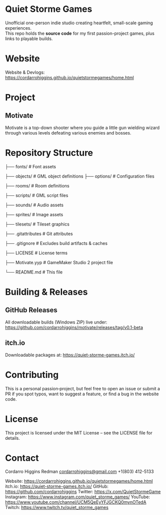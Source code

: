 # Quiet Storme Games
Unofficial one-person indie studio creating heartfelt, small-scale gaming experiences.  
This repo holds the **source code** for my first passion-project games, plus links to playable builds.

# Website
Website & Devlogs: https://cordarrohiggins.github.io/quietstormegames/home.html

# Project

## Motivate
Motivate is a top-down shooter where you guide a little gun wielding wizard through various levels defeating various enemies and bosses.

# Repository Structure
├── fonts/ # Font assets

├── objects/ # GML object definitions
├── options/ # Configuration files

├── rooms/ # Room definitions

├── scripts/ # GML script files

├── sounds/ # Audio assets

├── sprites/ # Image assets

├── tilesets/ # Tileset graphics

├── .gitattributes # Git attributes

├── .gitignore # Excludes build artifacts & caches

├── LICENSE # License terms

├── Motivate.yyp # GameMaker Studio 2 project file

└── README.md # This file

# Building & Releases
## GitHub Releases
All downloadable builds (Windows ZIP) live under:
https://github.com/cordarrohiggins/motivate/releases/tag/v0.1-beta

## itch.io
Downloadable packages at:
https://quiet-storme-games.itch.io/

# Contributing
This is a personal passion‐project, but feel free to open an issue or submit a PR if you spot typos, want to suggest a feature, or find a bug in the website code.

# License
This project is licensed under the MIT License – see the LICENSE file for details.

# Contact
Cordarro Higgins Redman
cordarrohiggins@gmail.com
+1(803) 412-5133

Website: https://cordarrohiggins.github.io/quietstormegames/home.html
itch.io: https://quiet-storme-games.itch.io/
GitHub: https://github.com/cordarrohiggins
Twitter: https://x.com/QuietStormeGame
Instagram: https://www.instagram.com/quiet_storme_games/
YouTube: https://www.youtube.com/channel/UCM5QeEyYFJGCKQ0mynOTedA
Twitch: https://www.twitch.tv/quiet_storme_games

